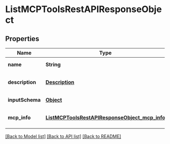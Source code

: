 # ListMCPToolsRestAPIResponseObject
## Properties

| Name | Type | Description | Notes |
|------------ | ------------- | ------------- | -------------|
| **name** | **String** |  | [default to null] |
| **description** | [**Description**](Description.md) |  | [optional] [default to null] |
| **inputSchema** | [**Object**](.md) |  | [default to null] |
| **mcp\_info** | [**ListMCPToolsRestAPIResponseObject_mcp_info**](ListMCPToolsRestAPIResponseObject_mcp_info.md) |  | [optional] [default to null] |

[[Back to Model list]](../README.md#documentation-for-models) [[Back to API list]](../README.md#documentation-for-api-endpoints) [[Back to README]](../README.md)


